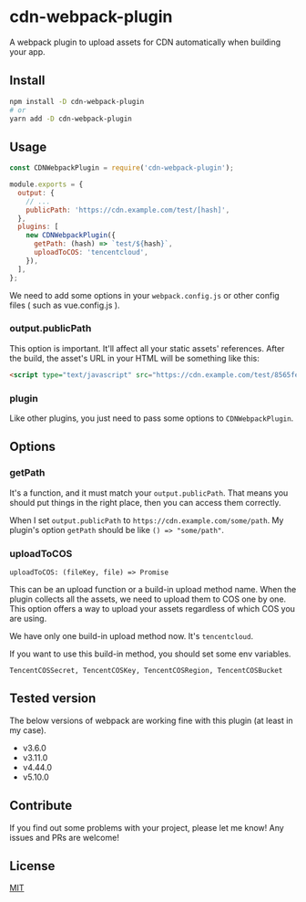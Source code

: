 # cdn-webpack-plugin

A webpack plugin to upload assets for CDN automatically when building your app.

## Install

```sh
npm install -D cdn-webpack-plugin
# or
yarn add -D cdn-webpack-plugin
```

## Usage

```js
const CDNWebpackPlugin = require('cdn-webpack-plugin');

module.exports = {
  output: {
    // ...
    publicPath: 'https://cdn.example.com/test/[hash]',
  },
  plugins: [
    new CDNWebpackPlugin({
      getPath: (hash) => `test/${hash}`,
      uploadToCOS: 'tencentcloud',
    }),
  ],
};
```

We need to add some options in your `webpack.config.js` or other config files ( such as vue.config.js ).

### output.publicPath

This option is important. It'll affect all your static assets' references.
After the build, the asset's URL in your HTML will be something like this:

```html
<script type="text/javascript" src="https://cdn.example.com/test/8565fe7e1364113022be/filename.js"></script>
```

### plugin

Like other plugins, you just need to pass some options to `CDNWebpackPlugin`.

## Options

### getPath

It's a function, and it must match your `output.publicPath`. That means you should put things in the right place, then you can access them correctly.

When I set `output.publicPath` to `https://cdn.example.com/some/path`. My plugin's option `getPath` should be like `() => "some/path"`.

### uploadToCOS

`uploadToCOS: (fileKey, file) => Promise`

This can be an upload function or a build-in upload method name. When the plugin collects all the assets, we need to upload them to COS one by one. This option offers a way to upload your assets regardless of which COS you are using.

We have only one build-in upload method now. It's `tencentcloud`.

If you want to use this build-in method, you should set some env variables.

`TencentCOSSecret, TencentCOSKey, TencentCOSRegion, TencentCOSBucket`

## Tested version

The below versions of webpack are working fine with this plugin (at least in my case).

- v3.6.0
- v3.11.0
- v4.44.0
- v5.10.0

## Contribute

If you find out some problems with your project, please let me know! Any issues and PRs are welcome!

## License

[MIT](./LICENSE)

